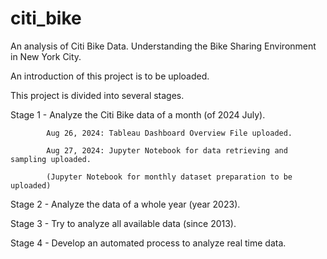 # citi_bike
An analysis of Citi Bike Data. Understanding the Bike Sharing Environment in New York City.

An introduction of this project is to be uploaded.

This project is divided into several stages.

  Stage 1 - Analyze the Citi Bike data of a month (of 2024 July).
  
            Aug 26, 2024: Tableau Dashboard Overview File uploaded.
            
            Aug 27, 2024: Jupyter Notebook for data retrieving and sampling uploaded.
            
            (Jupyter Notebook for monthly dataset preparation to be uploaded)

  Stage 2 - Analyze the data of a whole year (year 2023).

  Stage 3 - Try to analyze all available data (since 2013).

  Stage 4 - Develop an automated process to analyze real time data.

